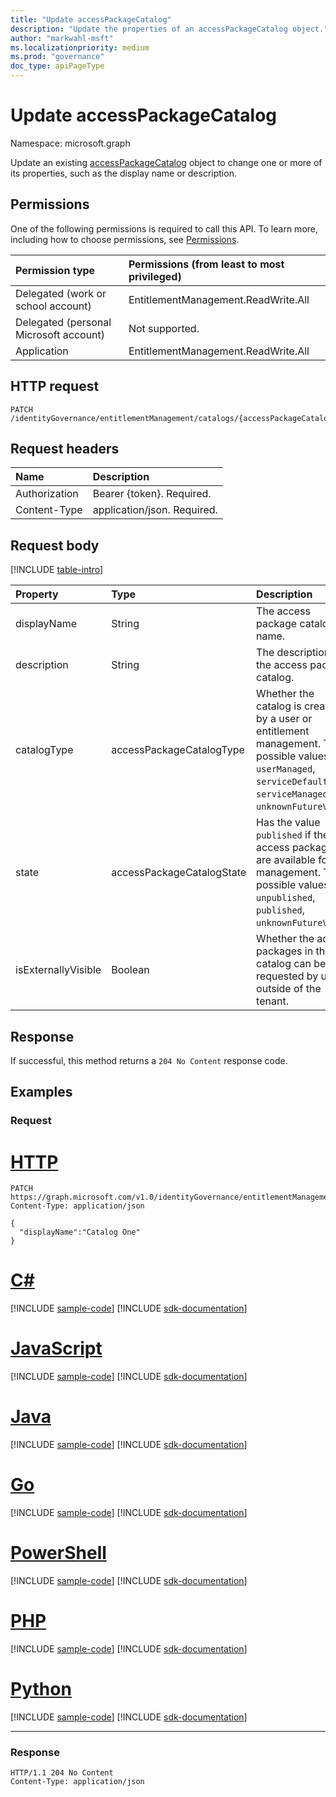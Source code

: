 ```yaml
---
title: "Update accessPackageCatalog"
description: "Update the properties of an accessPackageCatalog object."
author: "markwahl-msft"
ms.localizationpriority: medium
ms.prod: "governance"
doc_type: apiPageType
---
```

# Update accessPackageCatalog

Namespace: microsoft.graph


Update an existing [accessPackageCatalog](../resources/accesspackagecatalog.md) object to change one or more of its properties, such as the display name or description.

## Permissions
One of the following permissions is required to call this API. To learn more, including how to choose permissions, see [Permissions](/graph/permissions-reference).

|Permission type|Permissions (from least to most privileged)|
|:---|:---|
|Delegated (work or school account)     | EntitlementManagement.ReadWrite.All |
|Delegated (personal Microsoft account) | Not supported. |
|Application                            | EntitlementManagement.ReadWrite.All |

## HTTP request

<!-- {
  "blockType": "ignored"
}
-->
``` http
PATCH /identityGovernance/entitlementManagement/catalogs/{accessPackageCatalogId}
```

## Request headers
|Name|Description|
|:---|:---|
|Authorization|Bearer {token}. Required.|
|Content-Type|application/json. Required.|

## Request body
[!INCLUDE [table-intro](../../includes/update-property-table-intro.md)]


|Property|Type|Description|
|:---|:---|:---|
|displayName|String|The access package catalog name.|
|description|String|The description of the access package catalog.|
|catalogType|accessPackageCatalogType|Whether the catalog is created by a user or entitlement management. The possible values are: `userManaged`, `serviceDefault`, `serviceManaged`, `unknownFutureValue`.|
|state|accessPackageCatalogState|Has the value `published` if the access packages are available for management. The possible values are: `unpublished`, `published`, `unknownFutureValue`.|
|isExternallyVisible|Boolean|Whether the access packages in this catalog can be requested by users outside of the tenant.|



## Response
If successful, this method returns a `204 No Content` response code.



## Examples

### Request


# [HTTP](#tab/http)
<!-- {
  "blockType": "request",
  "name": "update_accesspackagecatalog"
}
-->
```http
PATCH https://graph.microsoft.com/v1.0/identityGovernance/entitlementManagement/catalogs/{accessPackageCatalogId}
Content-Type: application/json

{
  "displayName":"Catalog One"
}
```

# [C#](#tab/csharp)
[!INCLUDE [sample-code](../includes/snippets/csharp/update-accesspackagecatalog-csharp-snippets.md)]
[!INCLUDE [sdk-documentation](../includes/snippets/snippets-sdk-documentation-link.md)]

# [JavaScript](#tab/javascript)
[!INCLUDE [sample-code](../includes/snippets/javascript/update-accesspackagecatalog-javascript-snippets.md)]
[!INCLUDE [sdk-documentation](../includes/snippets/snippets-sdk-documentation-link.md)]

# [Java](#tab/java)
[!INCLUDE [sample-code](../includes/snippets/java/update-accesspackagecatalog-java-snippets.md)]
[!INCLUDE [sdk-documentation](../includes/snippets/snippets-sdk-documentation-link.md)]

# [Go](#tab/go)
[!INCLUDE [sample-code](../includes/snippets/go/update-accesspackagecatalog-go-snippets.md)]
[!INCLUDE [sdk-documentation](../includes/snippets/snippets-sdk-documentation-link.md)]

# [PowerShell](#tab/powershell)
[!INCLUDE [sample-code](../includes/snippets/powershell/update-accesspackagecatalog-powershell-snippets.md)]
[!INCLUDE [sdk-documentation](../includes/snippets/snippets-sdk-documentation-link.md)]

# [PHP](#tab/php)
[!INCLUDE [sample-code](../includes/snippets/php/update-accesspackagecatalog-php-snippets.md)]
[!INCLUDE [sdk-documentation](../includes/snippets/snippets-sdk-documentation-link.md)]

# [Python](#tab/python)
[!INCLUDE [sample-code](../includes/snippets/python/update-accesspackagecatalog-python-snippets.md)]
[!INCLUDE [sdk-documentation](../includes/snippets/snippets-sdk-documentation-link.md)]

---

### Response

<!-- {
  "blockType": "response"
}
-->
```http
HTTP/1.1 204 No Content
Content-Type: application/json

```

